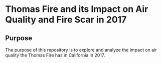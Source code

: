 # Thomas Fire and its Impact on Air Quality and Fire Scar in 2017

## Purpose
The purpose of this repository is to explore and analyze the impact on air quality the Thomas Fire has in California in 2017.
